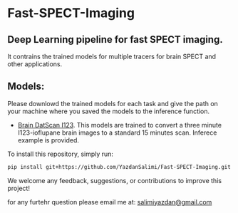 # Fast-SPECT-Imaging
## Deep Learning pipeline for fast SPECT imaging.
It contrains the trained models for multiple tracers for brain SPECT and other applications.
## Models:
Please downlowd the trained models for each task and give the path on your machine where you saved the models to the inference function. 
- [Brain DatScan I123](https://doi.org/10.26037/yareta:z37sdseqrra4ziesaoovdyomba). This models are trained to convert a three minute I123-ioflupane brain images to a standard 15 minutes scan.
Inferece example is provided.

To install this repository, simply run:
```bash
pip install git+https://github.com/YazdanSalimi/Fast-SPECT-Imaging.git
```
We welcome any feedback, suggestions, or contributions to improve this project!

for any furtehr question please email me at: salimiyazdan@gmail.com



